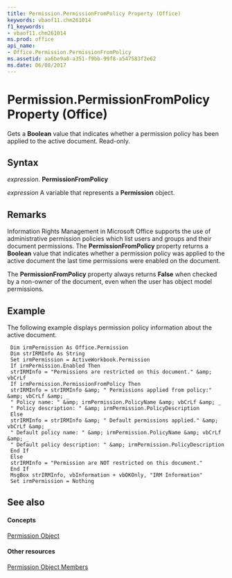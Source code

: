 ```yaml
---
title: Permission.PermissionFromPolicy Property (Office)
keywords: vbaof11.chm261014
f1_keywords:
- vbaof11.chm261014
ms.prod: office
api_name:
- Office.Permission.PermissionFromPolicy
ms.assetid: aa6be9a8-a351-f9bb-99f8-a547583f2e62
ms.date: 06/08/2017
---
```



# Permission.PermissionFromPolicy Property (Office)

Gets a  **Boolean** value that indicates whether a permission policy has been applied to the active document. Read-only.


## Syntax

 _expression_. **PermissionFromPolicy**

 _expression_ A variable that represents a **Permission** object.


## Remarks

Information Rights Management in Microsoft Office supports the use of administrative permission policies which list users and groups and their document permissions. The  **PermissionFromPolicy** property returns a **Boolean** value that indicates whether a permission policy was applied to the active document the last time permissions were enabled on the document.

The  **PermissionFromPolicy** property always returns **False** when checked by a non-owner of the document, even when the user has object model permissions.


## Example

The following example displays permission policy information about the active document.


```
 Dim irmPermission As Office.Permission 
 Dim strIRMInfo As String 
 Set irmPermission = ActiveWorkbook.Permission 
 If irmPermission.Enabled Then 
 strIRMInfo = "Permissions are restricted on this document." &amp; vbCrLf 
 If irmPermission.PermissionFromPolicy Then 
 strIRMInfo = strIRMInfo &amp; " Permissions applied from policy:" &amp; vbCrLf &amp; _ 
 " Policy name: " &amp; irmPermission.PolicyName &amp; vbCrLf &amp; _ 
 " Policy description: " &amp; irmPermission.PolicyDescription 
 Else 
 strIRMInfo = strIRMInfo &amp; " Default permissions applied." &amp; vbCrLf &amp; _ 
 " Default policy name: " &amp; irmPermission.PolicyName &amp; vbCrLf &amp; _ 
 " Default policy description: " &amp; irmPermission.PolicyDescription 
 End If 
 Else 
 strIRMInfo = "Permission are NOT restricted on this document." 
 End If 
 MsgBox strIRMInfo, vbInformation + vbOKOnly, "IRM Information" 
 Set irmPermission = Nothing 

```


## See also


#### Concepts


[Permission Object](permission-object-office.md)
#### Other resources


[Permission Object Members](permission-members-office.md)

